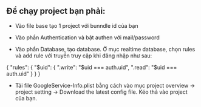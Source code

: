 ## Để chạy project bạn phải:

- Vào file base tạo 1 project với bunndle id của bạn

- Vào phần Authentication và bật authen với mail/password

- Vào phần Database, tạo database. Ở mục realtime database, chọn rules và add rule với truyền truy cập khi đăng nhập như sau:

{
  "rules": {
    "$uid": {
      ".write": "$uid === auth.uid",
      ".read": "$uid === auth.uid"
   }
 }
}


- Tải file GoogleService-Info.plist bằng cách vào mục project overview -> project setting -> Download the latest config file. 
Kéo thả vào project của bạn. 


